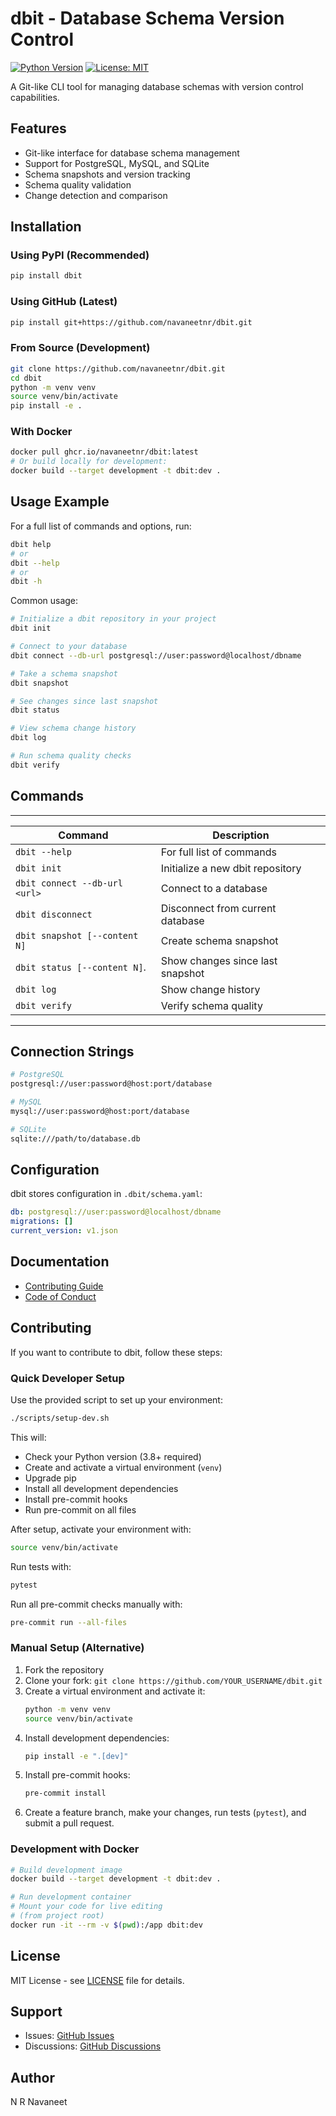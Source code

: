# dbit - Database Schema Version Control

[![Python Version](https://img.shields.io/badge/python-3.8%2B-blue.svg)](https://python.org)
[![License: MIT](https://img.shields.io/badge/License-MIT-yellow.svg)](https://opensource.org/licenses/MIT)

A Git-like CLI tool for managing database schemas with version control capabilities.

## Features

- Git-like interface for database schema management
- Support for PostgreSQL, MySQL, and SQLite
- Schema snapshots and version tracking
- Schema quality validation
- Change detection and comparison


## Installation

### Using PyPI (Recommended)
```bash
pip install dbit
```

### Using GitHub (Latest)
```bash
pip install git+https://github.com/navaneetnr/dbit.git
```

### From Source (Development)
```bash
git clone https://github.com/navaneetnr/dbit.git
cd dbit
python -m venv venv
source venv/bin/activate
pip install -e .
```

### With Docker
```bash
docker pull ghcr.io/navaneetnr/dbit:latest
# Or build locally for development:
docker build --target development -t dbit:dev .
```


## Usage Example

For a full list of commands and options, run:

```bash
dbit help
# or
dbit --help
# or
dbit -h
```

Common usage:

```bash
# Initialize a dbit repository in your project
dbit init

# Connect to your database
dbit connect --db-url postgresql://user:password@localhost/dbname

# Take a schema snapshot
dbit snapshot

# See changes since last snapshot
dbit status

# View schema change history
dbit log

# Run schema quality checks
dbit verify
```

## Commands
---------------------------------------------------------------------
|           Command              |           Description            |
|--------------------------------|----------------------------------|
| `dbit --help`                  | For full list of commands        |
| `dbit init`                    | Initialize a new dbit repository |
| `dbit connect --db-url <url>`  | Connect to a database            |
| `dbit disconnect`              | Disconnect from current database |
| `dbit snapshot [--content N]`  | Create schema snapshot           |
| `dbit status [--content N]`.   | Show changes since last snapshot |
| `dbit log`                     | Show change history              |
| `dbit verify`                  | Verify schema quality            |
---------------------------------------------------------------------
## Connection Strings

```bash
# PostgreSQL
postgresql://user:password@host:port/database

# MySQL
mysql://user:password@host:port/database

# SQLite
sqlite:///path/to/database.db
```

## Configuration

dbit stores configuration in `.dbit/schema.yaml`:

```yaml
db: postgresql://user:password@localhost/dbname
migrations: []
current_version: v1.json
```


## Documentation

- [Contributing Guide](docs/CONTRIBUTING.md)
- [Code of Conduct](CODE_OF_CONDUCT.md)

## Contributing

If you want to contribute to dbit, follow these steps:

### Quick Developer Setup

Use the provided script to set up your environment:

```bash
./scripts/setup-dev.sh
```

This will:
- Check your Python version (3.8+ required)
- Create and activate a virtual environment (`venv`)
- Upgrade pip
- Install all development dependencies
- Install pre-commit hooks
- Run pre-commit on all files

After setup, activate your environment with:
```bash
source venv/bin/activate
```

Run tests with:
```bash
pytest
```

Run all pre-commit checks manually with:
```bash
pre-commit run --all-files
```

### Manual Setup (Alternative)
1. Fork the repository
2. Clone your fork: `git clone https://github.com/YOUR_USERNAME/dbit.git`
3. Create a virtual environment and activate it:
   ```bash
   python -m venv venv
   source venv/bin/activate
   ```
4. Install development dependencies:
   ```bash
   pip install -e ".[dev]"
   ```
5. Install pre-commit hooks:
   ```bash
   pre-commit install
   ```
6. Create a feature branch, make your changes, run tests (`pytest`), and submit a pull request.

### Development with Docker

```bash
# Build development image
docker build --target development -t dbit:dev .

# Run development container
# Mount your code for live editing
# (from project root)
docker run -it --rm -v $(pwd):/app dbit:dev
```


## License

MIT License - see [LICENSE](LICENSE) file for details.


## Support

- Issues: [GitHub Issues](https://github.com/navaneetnr/dbit/issues)
- Discussions: [GitHub Discussions](https://github.com/navaneetnr/dbit/discussions)

## Author
N R Navaneet

